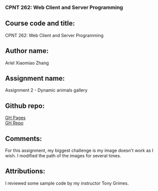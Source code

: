 ### CPNT 262: Web Client and Server Programming
## Course code and title:
CPNT 262: Web Client and Server Programming
## Author name:
Ariel Xiaomiao Zhang
## Assignment name:
Assignment 2 - Dynamic animals gallery
## Github repo:
[GH Pages]( https://arielxiaomiaoz.github.io/cpnt262-a2/)<br>
[GH Repo](https://github.com/arielxiaomiaoz/cpnt262-a2)
## Comments:
For this assignment, my biggest challenge is my image doesn't work as I wish. I modified the path of the images for several times. 
## Attributions:
I reviewed some sample code by my instructor Tony Grimes.
